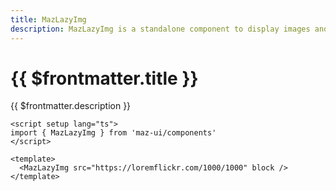 ```yaml
---
title: MazLazyImg
description: MazLazyImg is a standalone component to display images and svgs with lazy loading
---
```


# {{ $frontmatter.title }}

{{ $frontmatter.description }}

<!--@include: ./../.vitepress/mixins/getting-started.md-->

<MazLazyImg src="https://loremflickr.com/1000/1000" block />

```vue
<script setup lang="ts">
import { MazLazyImg } from 'maz-ui/components'
</script>

<template>
  <MazLazyImg src="https://loremflickr.com/1000/1000" block />
</template>
```

<!--@include: ./../../.vitepress/generated-docs/maz-lazy-img.doc.md-->
